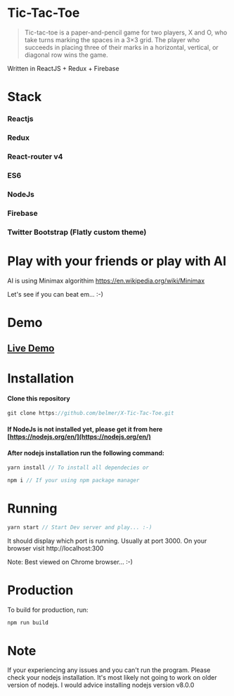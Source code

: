 # Tic-Tac-Toe

>Tic-tac-toe is a paper-and-pencil game for two players, X and O, who take turns marking the spaces in a 3×3 grid. The player who succeeds in placing three of their marks in a horizontal, vertical, or diagonal row wins the game. 

Written in ReactJS + Redux + Firebase

# Stack
### Reactjs
### Redux
### React-router v4
### ES6
### NodeJs
### Firebase
### Twitter Bootstrap (Flatly custom theme)


# Play with your friends or play with AI
AI is using Minimax algorithim https://en.wikipedia.org/wiki/Minimax

Let's see if you can beat em... :-)

# Demo
## [Live Demo](https://belmer.github.io/)

# Installation
#### Clone this repository

```javascript
git clone https://github.com/belmer/X-Tic-Tac-Toe.git
```

#### If NodeJs is not installed yet, please get it from here [https://nodejs.org/en/](https://nodejs.org/en/)

#### After nodejs installation run the following command:

```javascript
yarn install // To install all dependecies or
```

```javascript
npm i // If your using npm package manager
```

# Running

```javascript
yarn start // Start Dev server and play... :-)
```

It should display which port is running. Usually at port 3000. On your browser visit http://localhost:300

Note: Best viewed on Chrome browser... :-)

# Production
To build for production, run:

```javascript
npm run build
```

# Note
If your experiencing any issues and you can't run the program. Please check your nodejs installation. It's most likely not going to work on older version of nodejs. I would advice installing nodejs version v8.0.0